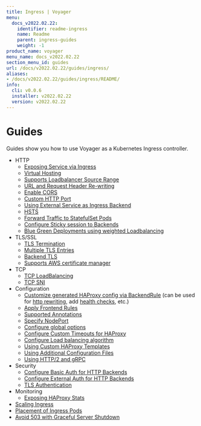 ```yaml
---
title: Ingress | Voyager
menu:
  docs_v2022.02.22:
    identifier: readme-ingress
    name: Readme
    parent: ingress-guides
    weight: -1
product_name: voyager
menu_name: docs_v2022.02.22
section_menu_id: guides
url: /docs/v2022.02.22/guides/ingress/
aliases:
- /docs/v2022.02.22/guides/ingress/README/
info:
  cli: v0.0.6
  installer: v2022.02.22
  version: v2022.02.22
---
```


# Guides

Guides show you how to use Voyager as a Kubernetes Ingress controller.

- HTTP
  - [Exposing Service via Ingress](/docs/v2022.02.22/guides/ingress/http/single-service)
  - [Virtual Hosting](/docs/v2022.02.22/guides/ingress/http/virtual-hosting)
  - [Supports Loadbalancer Source Range](/docs/v2022.02.22/guides/ingress/http/source-range)
  - [URL and Request Header Re-writing](/docs/v2022.02.22/guides/ingress/http/rewrite-rules)
  - [Enable CORS](/docs/v2022.02.22/guides/ingress/http/cors)
  - [Custom HTTP Port](/docs/v2022.02.22/guides/ingress/http/custom-http-port)
  - [Using External Service as Ingress Backend](/docs/v2022.02.22/guides/ingress/http/external-svc)
  - [HSTS](/docs/v2022.02.22/guides/ingress/http/hsts)
  - [Forward Traffic to StatefulSet Pods](/docs/v2022.02.22/guides/ingress/http/statefulset-pod)
  - [Configure Sticky session to Backends](/docs/v2022.02.22/guides/ingress/http/sticky-session)
  - [Blue Green Deployments using weighted Loadbalancing](/docs/v2022.02.22/guides/ingress/http/blue-green-deployment)
- TLS/SSL
  - [TLS Termination](/docs/v2022.02.22/guides/ingress/tls/overview)
  - [Multiple TLS Entries](/docs/v2022.02.22/guides/ingress/tls/multiple-tls)
  - [Backend TLS](/docs/v2022.02.22/guides/ingress/tls/backend-tls)
  - [Supports AWS certificate manager](/docs/v2022.02.22/guides/ingress/tls/aws-cert-manager)
- TCP
  - [TCP LoadBalancing](/docs/v2022.02.22/guides/ingress/tcp/overview)
  - [TCP SNI](/docs/v2022.02.22/guides/ingress/tcp/tcp-sni)
- Configuration
  - [Customize generated HAProxy config via BackendRule](/docs/v2022.02.22/guides/ingress/configuration/backend-rule) (can be used for [http rewriting](https://www.haproxy.com/doc/aloha/7.0/haproxy/http_rewriting.html), add [health checks](https://www.haproxy.com/doc/aloha/7.0/haproxy/healthchecks.html), etc.)
  - [Apply Frontend Rules](/docs/v2022.02.22/guides/ingress/configuration/frontend-rule)
  - [Supported Annotations](/docs/v2022.02.22/guides/ingress/configuration/annotations)
  - [Specify NodePort](/docs/v2022.02.22/guides/ingress/configuration/node-port)
  - [Configure global options](/docs/v2022.02.22/guides/ingress/configuration/default-options)
  - [Configure Custom Timeouts for HAProxy](/docs/v2022.02.22/guides/ingress/configuration/default-timeouts)
  - [Configure Load balancing algorithm](/docs/v2022.02.22/guides/ingress/configuration/loadbalance-algorithm)
  - [Using Custom HAProxy Templates](/docs/v2022.02.22/guides/ingress/configuration/custom-templates)
  - [Using Additional Configuration Files](/docs/v2022.02.22/guides/ingress/configuration/config-volumes)
  - [Using HTTP/2 and gRPC](/docs/v2022.02.22/guides/ingress/configuration/http-2)
- Security
  - [Configure Basic Auth for HTTP Backends](/docs/v2022.02.22/guides/ingress/security/basic-auth)
  - [Configure External Auth for HTTP Backends](/docs/v2022.02.22/guides/ingress/security/oauth)
  - [TLS Authentication](/docs/v2022.02.22/guides/ingress/security/tls-auth)
- Monitoring
  - [Exposing HAProxy Stats](/docs/v2022.02.22/guides/ingress/monitoring/haproxy-stats)
- [Scaling Ingress](/docs/v2022.02.22/guides/ingress/scaling)
- [Placement of Ingress Pods](/docs/v2022.02.22/guides/ingress/pod-placement)
- [Avoid 503 with Graceful Server Shutdown](/docs/v2022.02.22/guides/ingress/graceful-reload)
